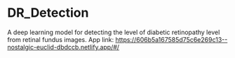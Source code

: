 # DR_Detection
A deep learning model for detecting the level of diabetic retinopathy level from retinal fundus images.
App link: https://606b5a167585d75c6e269c13--nostalgic-euclid-dbdccb.netlify.app/#/
